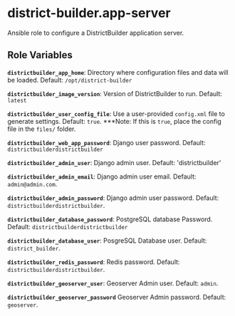 district-builder.app-server
=========

Ansible role to configure a DistrictBuilder application server.

Role Variables
--------------

**`districtbuilder_app_home`**: Directory where configuration files and data will be loaded. Default: `/opt/district-builder`

**`districtbuilder_image_version`**: Version of DistrictBuilder to run. Default: `latest`

**`districtbuilder_user_config_file`**: Use a user-provided `config.xml` file to generate settings. Default: `true`. ***Note: If this is `true`, place the config file in the `files/` folder.

**`districtbuilder_web_app_password`**: Django user password. Default: `districtbuilderdistrictbuilder`

**`districtbuilder_admin_user`**: Django admin user. Default: 'districtbuilder'

**`districtbuilder_admin_email`**: Django admin user email. Default: `admin@admin.com`.

**`districtbuilder_admin_password`**: Django admin user password. Default: `districtbuilderdistrictbuilder`.

**`districtbuilder_database_password`**: PostgreSQL database Password. Default: `districtbuilderdistrictbuilder`

**`districtbuilder_database_user`**: PosgreSQL Database user. Default: `district_builder`.

**`districtbuilder_redis_password`**: Redis password. Default: `districtbuilderdistrictbuilder`.

**`districtbuilder_geoserver_user`**: Geoserver Admin user. Default: `admin`.

**`districtbuilder_geoserver_password`** Geoserver Admin password. Default: `geoserver`.